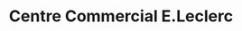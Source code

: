 ---
title: "Centre Commercial E.Leclerc"
url: /thiverny/centre-commercial-e-leclerc/
shop: Supermarkt
---